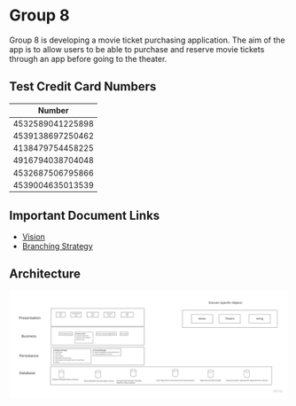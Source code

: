 # Group 8
Group 8 is developing a movie ticket purchasing application. The aim of the app is to allow users to be able to purchase and reserve movie tickets through an app before going to the theater.

## Test Credit Card Numbers
| Number         |
|----------------|
|4532589041225898|
|4539138697250462|
|4138479754458225|
|4916794038704048|
|4532687506795866|
|4539004635013539|

## Important Document Links
* [Vision](./Vision.md)
* [Branching Strategy](./git.md)

## Architecture
![](./architecture.jpg)
